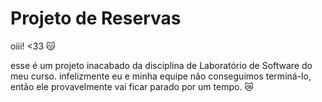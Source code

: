 # Projeto de Reservas

oiii! <33 😽

esse é um projeto inacabado da disciplina de Laboratório de Software do meu curso. infelizmente eu e minha equipe não conseguimos terminá-lo, então ele provavelmente vai ficar parado por um tempo. 😿

